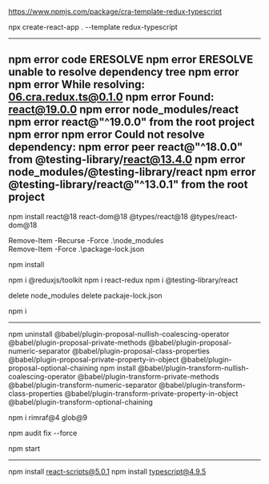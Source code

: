 
https://www.npmjs.com/package/cra-template-redux-typescript

npx create-react-app . --template redux-typescript

------------------
npm error code ERESOLVE
npm error ERESOLVE unable to resolve dependency tree
npm error
npm error While resolving: 06.cra.redux.ts@0.1.0
npm error Found: react@19.0.0
npm error node_modules/react
npm error   react@"^19.0.0" from the root project
npm error
npm error Could not resolve dependency:
npm error peer react@"^18.0.0" from @testing-library/react@13.4.0
npm error node_modules/@testing-library/react
npm error   @testing-library/react@"^13.0.1" from the root project
---------------------

npm install react@18 react-dom@18 @types/react@18 @types/react-dom@18

Remove-Item -Recurse -Force .\node_modules\
Remove-Item -Force .\package-lock.json

npm install

npm i @reduxjs/toolkit
npm i react-redux
npm i @testing-library/react

delete node_modules
delete packaje-lock.json

npm i

---------------

npm uninstall @babel/plugin-proposal-nullish-coalescing-operator @babel/plugin-proposal-private-methods @babel/plugin-proposal-numeric-separator @babel/plugin-proposal-class-properties @babel/plugin-proposal-private-property-in-object @babel/plugin-proposal-optional-chaining
npm install @babel/plugin-transform-nullish-coalescing-operator @babel/plugin-transform-private-methods @babel/plugin-transform-numeric-separator @babel/plugin-transform-class-properties @babel/plugin-transform-private-property-in-object @babel/plugin-transform-optional-chaining

npm i rimraf@4 glob@9

npm audit fix --force

npm start

-------------------
npm install react-scripts@5.0.1
npm install typescript@4.9.5
